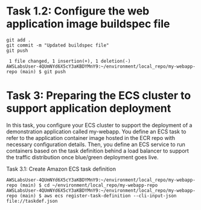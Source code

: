 

# Task 1.2: Configure the web application image buildspec file


```
git add .
git commit -m "Updated buildspec file"
git push

 1 file changed, 1 insertion(+), 1 deletion(-)
AWSLabsUser-4QUmNYd6X5cY3aKBDYMnY9:~/environment/local_repo/my-webapp-repo (main) $ git push

```

# Task 3: Preparing the ECS cluster to support application deployment
In this task, you configure your ECS cluster to support the deployment of a demonstration application called my-webapp. You define an ECS task to refer to the application container image hosted in the ECR repo with necessary configuration details. Then, you define an ECS service to run containers based on the task definition behind a load balancer to support the traffic distribution once blue/green deployment goes live.

Task 3.1: Create Amazon ECS task definition

```
AWSLabsUser-4QUmNYd6X5cY3aKBDYMnY9:~/environment/local_repo/my-webapp-repo (main) $ cd ~/environment/local_repo/my-webapp-repo
AWSLabsUser-4QUmNYd6X5cY3aKBDYMnY9:~/environment/local_repo/my-webapp-repo (main) $ aws ecs register-task-definition --cli-input-json file://taskdef.json
```
